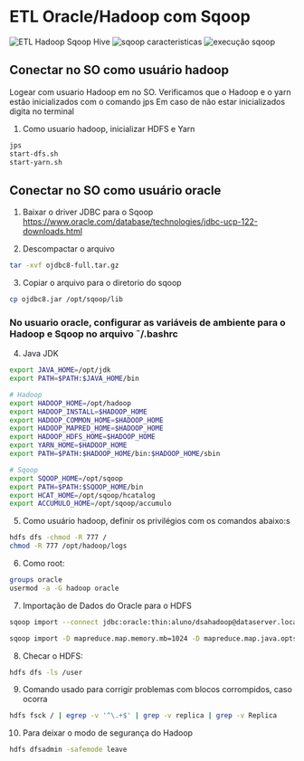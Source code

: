 # ETL Oracle/Hadoop com Sqoop

![ETL Hadoop Sqoop Hive](https://user-images.githubusercontent.com/87387315/140417928-756d9bd4-2947-4cd2-8d25-4e31b4f69a57.png)
![sqoop caracteristicas](https://user-images.githubusercontent.com/87387315/140417956-055f4a0f-c311-42b1-90d6-ebdf6703f17e.png)
![execução sqoop](https://user-images.githubusercontent.com/87387315/140417976-0f90c5c3-af9d-4d84-9143-ba82ca12fe40.png)

## Conectar no SO como usuário hadoop ###

Logear com usuario Hadoop em no SO. Verificamos que o Hadoop e o yarn estão inicializados com o comando jps
Em caso de não estar inicializados digita no terminal

1. Como usuario hadoop, inicializar HDFS e Yarn
```sh
jps
start-dfs.sh
start-yarn.sh
```


## Conectar no SO como usuário oracle ##

1. Baixar o driver JDBC para o Sqoop
https://www.oracle.com/database/technologies/jdbc-ucp-122-downloads.html


2. Descompactar o arquivo
```sh
tar -xvf ojdbc8-full.tar.gz
```

3. Copiar o arquivo para o diretorio do sqoop
```sh
cp ojdbc8.jar /opt/sqoop/lib
```

### No usuario oracle, configurar as variáveis de ambiente para o Hadoop e Sqoop no arquivo ˜/.bashrc

4. Java JDK
```sh
export JAVA_HOME=/opt/jdk
export PATH=$PATH:$JAVA_HOME/bin
```
```sh
# Hadoop
export HADOOP_HOME=/opt/hadoop
export HADOOP_INSTALL=$HADOOP_HOME
export HADOOP_COMMON_HOME=$HADOOP_HOME
export HADOOP_MAPRED_HOME=$HADOOP_HOME
export HADOOP_HDFS_HOME=$HADOOP_HOME
export YARN_HOME=$HADOOP_HOME
export PATH=$PATH:$HADOOP_HOME/bin:$HADOOP_HOME/sbin
```
```sh
# Sqoop
export SQOOP_HOME=/opt/sqoop
export PATH=$PATH:$SQOOP_HOME/bin
export HCAT_HOME=/opt/sqoop/hcatalog
export ACCUMULO_HOME=/opt/sqoop/accumulo
```


5. Como usuário hadoop, definir os privilégios com os comandos abaixo:s
```sh
hdfs dfs -chmod -R 777 /
chmod -R 777 /opt/hadoop/logs
```
6. Como root:
```sh
groups oracle
usermod -a -G hadoop oracle
```

7. Importação de Dados do Oracle para o HDFS
```sh
sqoop import --connect jdbc:oracle:thin:aluno/dsahadoop@dataserver.localdomain:1539/orcl --username aluno -password dsahadoop --query "select user_id, movie_id from cinema where rating = 1 and \$CONDITIONS" --target-dir /user/oracle/output -m 1

sqoop import -D mapreduce.map.memory.mb=1024 -D mapreduce.map.java.opts=-Xmx768m --connect jdbc:oracle:thin:aluno/dsahadoop@dataserver.localdomain:1539/orcl --username aluno -password dsahadoop --query "select user_id, movie_id from cinema where rating = 1 and \$CONDITIONS" --target-dir /user/oracle/output -m 1
```
8. Checar o HDFS:
```sh
hdfs dfs -ls /user
```
9. Comando usado para corrigir problemas com blocos corrompidos, caso ocorra
```sh
hdfs fsck / | egrep -v '^\.+$' | grep -v replica | grep -v Replica
```
10. Para deixar o modo de segurança do Hadoop
```sh
hdfs dfsadmin -safemode leave
```


